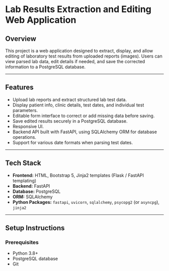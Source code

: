 # Lab Results Extraction and Editing Web Application

## Overview

This project is a web application designed to extract, display, and allow editing of laboratory test results from uploaded reports (images). 
Users can view parsed lab data, edit details if needed, and save the corrected information to a PostgreSQL database.

---

## Features

- Upload lab reports and extract structured lab test data.
- Display patient info, clinic details, test dates, and individual test parameters.
- Editable form interface to correct or add missing data before saving.
- Save edited results securely in a PostgreSQL database.
- Responsive UI.
- Backend API built with FastAPI, using SQLAlchemy ORM for database operations.
- Support for various date formats when parsing test dates.

---

## Tech Stack

- **Frontend:** HTML, Bootstrap 5, Jinja2 templates (Flask / FastAPI templating)
- **Backend:** FastAPI
- **Database:** PostgreSQL
- **ORM:** SQLAlchemy
- **Python Packages:** `fastapi`, `uvicorn`, `sqlalchemy`, `psycopg2` (or `asyncpg`), `jinja2`

---

## Setup Instructions

### Prerequisites

- Python 3.8+
- PostgreSQL database
- Git

